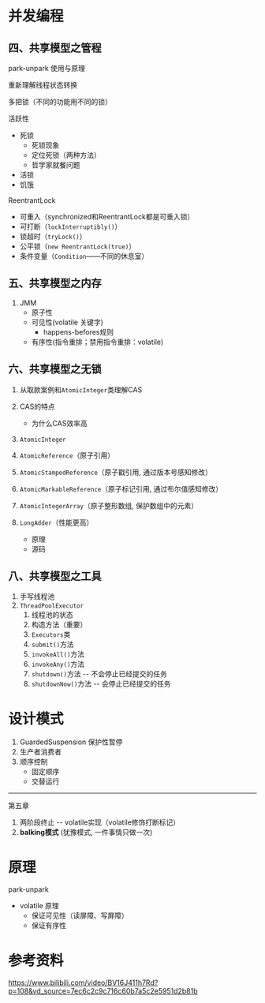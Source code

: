 # 并发编程
## 四、共享模型之管程

park-unpark 使用与原理

重新理解线程状态转换

多把锁（不同的功能用不同的锁）

活跃性
- 死锁
  - 死锁现象
  - 定位死锁（两种方法）
  - 哲学家就餐问题
- 活锁
- 饥饿

ReentrantLock
- 可重入（synchronized和ReentrantLock都是可重入锁）
- 可打断（`lockInterruptibly()`）
- 锁超时（`tryLock()`）
- 公平锁（`new ReentrantLock(true)`）
- 条件变量（`Condition`——不同的休息室）

## 五、共享模型之内存
1. JMM
   - 原子性
   - 可见性(volatile 关键字) 
     - happens-befores规则
   - 有序性(指令重排；禁用指令重排：volatile)

## 六、共享模型之无锁

1. 从取款案例和`AtomicInteger`类理解CAS

2. CAS的特点
   - 为什么CAS效率高

3. `AtomicInteger`

4. `AtomicReference`（原子引用）

5. `AtomicStampedReference`（原子戳引用, 通过版本号感知修改）

6. `AtomicMarkableReference`（原子标记引用, 通过布尔值感知修改）

7. `AtomicIntegerArray`（原子整形数组, 保护数组中的元素）

8. `LongAdder`（性能更高）
   - 原理
   - 源码

## 八、共享模型之工具
1. 手写线程池
2. `ThreadPoolExecutor`
   1. 线程池的状态
   2. 构造方法（重要）
   3. `Executors`类
   4. `submit()`方法
   5. `invokeAll()`方法
   6. `invokeAny()`方法
   7. `shutdown()`方法 -- 不会停止已经提交的任务
   8. `shutdownNow()`方法 -- 会停止已经提交的任务

# 设计模式
1. GuardedSuspension 保护性暂停
2. 生产者消费者
3. 顺序控制
   - 固定顺序
   - 交替运行
---
第五章
1. 两阶段终止 -- volatile实现（volatile修饰打断标记）
2. **balking模式** (犹豫模式, 一件事情只做一次)



# 原理
park-unpark

- volatile 原理
  - 保证可见性（读屏障、写屏障）
  - 保证有序性 

# 参考资料
https://www.bilibili.com/video/BV16J411h7Rd?p=108&vd_source=7ec6c2c9c716c60b7a5c2e5951d2b81b
